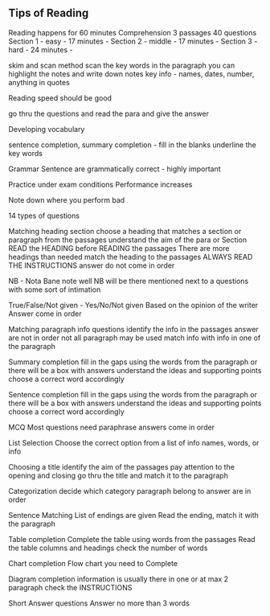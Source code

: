 ## Tips of Reading

Reading happens for 60 minutes
Comprehension
3 passages
40 questions
Section 1 - easy - 17 minutes -
Section 2 - middle - 17 minutes -
Section 3 - hard - 24 minutes -

skim and scan method
scan the key words in the paragraph
you can highlight the notes and write down notes
key info - names, dates, number, anything in quotes

Reading speed should be good

go thru the questions and read the para and give the answer

Developing vocabulary

sentence completion, summary completion - fill in the blanks
underline the key words

Grammar
Sentence are grammatically correct - highly important

Practice under exam conditions
Performance increases

Note down where you perform bad

14 types of questions

Matching heading section
choose a heading that matches a section or paragraph from the passages
understand the aim of the para or Section
READ the HEADING before READING the passages
There are more headings than needed
match the heading to the passages
ALWAYS READ THE INSTRUCTIONS
answer do not come in order

NB - Nota Bane
note well
NB will be there mentioned next to a questions
with some sort of intimation

True/False/Not given - Yes/No/Not given
Based on the opinion of the writer
Answer come in order

Matching paragraph info questions
identify the info in the passages
answer are not in order
not all paragraph may be used
match info with info in one of the paragraph

Summary completion
fill in the gaps using the words from the paragraph
or there will be a box with answers
understand the ideas and supporting points
choose a correct word accordingly

Sentence completion
fill in the gaps using the words from the paragraph
or there will be a box with answers
understand the ideas and supporting points
choose a correct word accordingly

MCQ
Most questions need paraphrase
answers come in order

List Selection
Choose the correct option from a list of info
names, words, or info

Choosing a title
identify the aim of the passages
pay attention to the opening and closing
go thru the title and match it to the paragraph

Categorization
decide which category paragraph belong to
answer are in order

Sentence Matching
List of endings are given
Read the ending, match it with the paragraph

Table completion
Complete the table using words from the passages
Read the table columns and headings
check the number of words

Chart completion
Flow chart you need to Complete

Diagram completion
information is usually there in one or at max 2 paragraph
check the INSTRUCTIONS

Short Answer questions
Answer no more than 3 words

